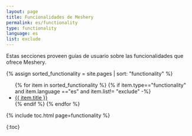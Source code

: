 ```yaml
---
layout: page
title: Funcionalidades de Meshery
permalink: es/functionality
type: functionality
language: es
list: exclude
---
```


Estas secciones proveen guías de usuario sobre las funcionalidades que ofrece Meshery.

{% assign sorted_functionality = site.pages | sort: "functionality" %}

<ul>
    {% for item in sorted_functionality %}
    {% if item.type=="functionality"  and item.language =="es" and item.list!= "exclude" -%}
      <li><a href="{{ site.baseurl }}{{ item.url }}">{{ item.title }}</a></li>
      {% endif %}
    {% endfor %}
</ul>

{% include toc.html page=functionality %}

{:toc}
